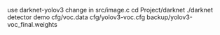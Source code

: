 use darknet-yolov3
change in src/image.c
cd Project/darknet
./darknet detector demo cfg/voc.data cfg/yolov3-voc.cfg backup/yolov3-voc_final.weights
